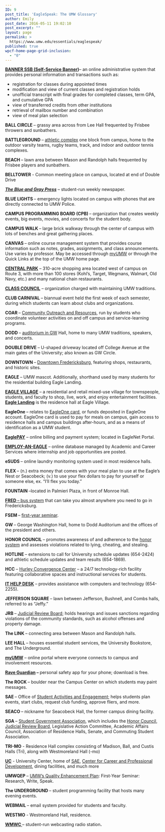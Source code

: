 ```yaml
---
ID: 9
post_title: 'EagleSpeak: The UMW Glossary'
author: Emily
post_date: 2016-05-11 19:02:10
post_excerpt: ""
layout: page
permalink: >
  https://www.umw.edu/essentials/eaglespeak/
published: true
wpcf-home-page-grid-inclusion:
  - "0"
---
```

<a href="http://technology.umw.edu/hss/banner/"><strong>BANNER SSB (Self-Service Banner</strong></a><strong>)</strong>– an online administrative system that provides personal information and transactions such as:
<ul>
 	<li>registration for classes during appointed times</li>
 	<li>modification and view of current classes and registration holds</li>
 	<li>unofficial transcript with final grades for completed classes, term GPA, and cumulative GPA</li>
 	<li>view of transferred credits from other institutions</li>
 	<li>retrieval of mailbox number and combination</li>
 	<li>view of meal plan selection</li>
</ul>
<strong>BALL CIRCLE </strong>– grassy area across from Lee Hall frequented by Frisbee throwers and sunbathers.

<strong>BATTLEGROUND </strong>– <a href="http://www.umw.edu/directory/building/battleground-athletic-complex/">athletic complex</a> one block from campus, home to the outdoor varsity teams, rugby teams, track, and indoor and outdoor tennis complexes.

<strong>BEACH </strong>– lawn area between Mason and Randolph halls frequented by Frisbee players and sunbathers.

<strong>BELLTOWER</strong> - Common meeting place on campus, located at end of Double Drive

<a href="http://blueandgraypress.com/"><strong><em>The Blue and Gray Press</em></strong></a> – student-run weekly newspaper.

<strong>BLUE LIGHTS </strong>– emergency lights located on campus with phones that are directly connected to UMW Police.

<strong>CAMPUS PROGRAMMING BOARD (CPB) </strong>– organization that creates weekly events, big events, movies, and concerts for the student body.

<strong>CAMPUS WALK </strong>– large brick walkway through the center of campus with lots of benches and great gathering places.

<strong>CANVAS </strong>– online course management system that provides course information such as notes, grades, assignments, and class announcements. Use varies by professor. May be accessed through <a href="https://auth.umw.edu/authenticationendpoint/login.do?commonAuthCallerPath=%252Fcas%252Flogin&amp;forceAuth=false&amp;passiveAuth=false&amp;relyingParty=Orgsync&amp;tenantDomain=carbon.super&amp;type=cassso&amp;sessionDataKey=4ff91bc1-432b-46bf-b2b3-3dc1fc36cbc6&amp;relyingParty=Orgsync&amp;type=cassso&amp;sp=default&amp;isSaaSApp=true&amp;authenticators=BasicAuthenticator:LOCAL">myUMW</a> or through the Quick Links at the top of the UMW home page.

<a href="http://shopatcentralpark.com/"><strong>CENTRAL PARK</strong></a> – 310-acre shopping area located west of campus on Route 3, with more than 100 stores (Kohl’s, Target, Wegmans, Walmart, Old Navy, etc.) and many national chain restaurants.

<a href="https://orgsync.com/50826/chapter"><strong>CLASS COUNCIL</strong></a> – organization charged with maintaining UMW traditions.

<strong>CLUB CARNIVAL </strong>– biannual event held the first week of each semester, during which students can learn about clubs and organizations.

<strong>COAR </strong>– <a href="http://students.umw.edu/coar/">Community Outreach and Resources</a>, run by students who coordinate volunteer activities on and off campus and service-learning programs.

<strong>DODD </strong>– <a href="http://adminfinance.umw.edu/dodd/">auditorium in GW</a> Hall, home to many UMW traditions, speakers, and concerts.

<strong>DOUBLE DRIVE </strong>– U-shaped driveway located off College Avenue at the main gates of the University; also known as GW Circle.

<strong>DOWNTOWN </strong>– <a href="http://www.virginia.org/Listings/Shopping/HistoricDowntownFredericksburg/">Downtown Fredericksburg</a>, featuring shops, restaurants, and historic sites.

<strong>EAGLE </strong>– UMW mascot. Additionally, shorthand used by many students for the residential building Eagle Landing.

<a href="http://foundation.umw.edu/eagle-village/"><strong>EAGLE VILLAGE</strong></a> – a residential and retail mixed-use village for townspeople, students, and faculty to shop, live, work, and enjoy entertainment facilities. <a href="http://www.umw.edu/residencelife/residence-hall/eagle-landing/"><strong>Eagle Landing</strong></a> is the residence hall at Eagle Village.

<strong>EagleOne </strong>– relates to <a href="http://adminfinance.umw.edu/eagleone/">EagleOne card</a>, or funds deposited in EagleOne account. EagleOne card is used to pay for meals on campus, gain access to residence halls and campus buildings after-hours, and as a means of identification as a UMW student.

<a href="http://adminfinance.umw.edu/studentaccounts/eaglepay/"><strong>EaglePAY</strong></a> – online billing and payment system; located in EagleNet Portal.

<a href="http://academics.umw.edu/academicandcareerservices/employ-an-eagle/"><strong>EMPLOY-AN-EAGLE</strong></a> – online database managed by Academic and Career Services where internship and job opportunities are posted.

<strong>eSUDS </strong>– online laundry monitoring system used in most residence halls.

<strong>FLEX </strong>– (n.) extra money that comes with your meal plan to use at the Eagle’s Nest or Seacobeck; (v.) to use your flex dollars to pay for yourself or someone else, ex. “I’ll flex you today.”

<strong>FOUNTAIN </strong>–located in Palmieri Plaza, in front of Monroe Hall.

<a href="http://www.ridefred.com/"><strong>FRED </strong>– bus system</a> that can take you almost anywhere you need to go in Fredericksburg.

<strong>FSEM </strong>– <a href="http://academics.umw.edu/fsem/">first-year seminar</a>.

<strong>GW </strong>– George Washington Hall, home to Dodd Auditorium and the offices of the president and others.

<strong>HONOR COUNCIL </strong>– promotes awareness of and adherence to the <a href="http://students.umw.edu/fredericksburghonorcouncil/">honor system</a> and assesses violations related to lying, cheating, and stealing.

<strong>HOTLINE </strong>– extensions to call for University schedule updates (654-2424) and athletic schedule updates and team results (654-1869).

<strong>HCC</strong> – <a href="http://convergence.umw.edu/">Hurley Convergence Center</a> – a 24/7 technology-rich facility featuring collaborative spaces and instructional services for students.

<a href="http://technology.umw.edu/helpdesk/"><strong>IT HELP DESK</strong></a> – provides assistance with computers and technology (654-2255).

<strong>JEFFERSON SQUARE </strong>– lawn between Jefferson, Bushnell, and Combs halls, referred to as “Jeffy.”

<strong>JRB </strong>– <a href="http://students.umw.edu/judicialaffairs/judicial-review-board/">Judicial Review Board</a>; holds hearings and issues sanctions regarding violations of the community standards, such as alcohol offenses and property damage.

<strong>The LINK </strong>– connecting area between Mason and Randolph halls.

<strong>LEE HALL </strong>– houses essential student services, the University Bookstore, and The Underground.

<a href="https://orgsync.com/sso_redirect/university-of-mary-washington"><strong>myUMW</strong></a> – online portal where everyone connects to campus and involvement resources.

<a href="http://adminfinance.umw.edu/safety/umw-rave-guardian-system/"><strong>Rave Guardian</strong></a><strong> – </strong>personal safety app for your phone; download is free.

<strong>The ROCK </strong>– boulder near the Campus Center on which students may paint messages.

<strong>SAE </strong>– Office of <a href="http://students.umw.edu/studentactivities/">Student Activities and Engagement;</a> helps students plan events, start clubs, request club funding, approve fliers, and more.

<strong>SEACO </strong>– nickname for Seacobeck Hall, the former campus dining facility.

<strong>SGA </strong>– <a href="http://sga.umw.edu/">Student Government Association</a>, which includes the <a href="http://students.umw.edu/fredericksburghonorcouncil/">Honor Council</a>, <a href="http://students.umw.edu/judicialaffairs/judicial-review-board/">Judicial Review Board</a>, Legislative Action Committee, Academic Affairs Council, Association of Residence Halls, Senate, and Commuting Student Association.

<strong>TRI-MO</strong> - Residence Hall complex consisting of Madison, Ball, and Custis Halls (Tri), along with Westmoreland Hall (-mo)

<a href="http://www.umw.edu/uc/"><strong>UC</strong></a> - University Center, home of <a href="http://students.umw.edu/studentactivities/">SAE</a>, <a href="http://academics.umw.edu/academicandcareerservices/center-for-career-professional-development/">Center for Career and Professional Development</a>, dining facilities, and much more

<strong>UMWQEP </strong>– <a href="http://academics.umw.edu/qep/">UMW’s Quality Enhancement Plan</a>: First-Year Seminar: Research, Write, Speak.

<strong>The UNDERGROUND </strong>– student programming facility that hosts many evening events.

<strong>WEBMAIL </strong>– email system provided for students and faculty.

<strong>WESTMO</strong> - Westmoreland Hall, residence.

<a href="http://wmwc.umwblogs.org"><strong>WMWC </strong></a>– student-run webcasting radio station<strong>.</strong>